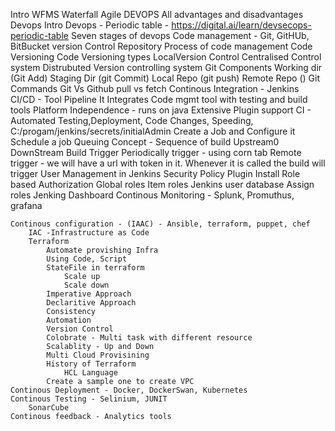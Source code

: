 Intro
    WFMS
        Waterfall
        Agile
        DEVOPS
        All advantages and disadvantages
    Devops Intro
    Devops - Periodic table - https://digital.ai/learn/devsecops-periodic-table
Seven stages of devops
    Code management - Git, GitHUb, BitBucket
        version Control Repository
        Process of code management
        Code Versioning
        Code Versioning types
            LocalVersion Control
            Centralised Control system
            Distrubuted Version controlling system
        Git Components
            Working dir (Git Add)
            Staging Dir (git Commit)
            Local Repo (git push) 
            Remote Repo ()
        Git Commands
        Git Vs Github
        pull vs fetch
    Continous Integration - Jenkins
        CI/CD - Tool
        Pipeline
        It Integrates Code mgmt tool with testing and build tools
        Platform Independence - runs on java
        Extensive Plugin support
        CI - Automated Testing,Deployment, Code Changes, Speeding, 
        C:/progam/jenkins/secrets/initialAdmin
        Create a Job and Configure it
        Schedule a job
        Queuing Concept - Sequence of build
            Upstream0
            DownStream
        Build Trigger
            Periodically trigger - using corn tab
            Remote trigger - we will have a url with token in it. Whenever it is called the build will trigger
        User Management in Jenkins
        Security Policy
        Plugin Install
        Role based Authorization
            Global roles
            Item roles
            Jenkins user database
            Assign roles
            Jenking Dashboard
    Continous Monitoring - Splunk, Promuthus, grafana
        
    Continous configuration - (IAAC) - Ansible, terraform, puppet, chef
        IAC -Infrastructure as Code
        Terraform
            Automate provishing Infra
            Using Code, Script
            StateFile in terraform
                Scale up
                Scale down
            Imperative Approach
            Declaritive Approach
            Consistency
            Automation
            Version Control
            Colobrate - Multi task with different resource
            Scalablity - Up and Down
            Multi Cloud Provisining
            History of Terraform
                HCL Language
            Create a sample one to create VPC
    Continous Deployment - Docker, DockerSwan, Kubernetes
    Continous Testing - Selinium, JUNIT
        SonarCube
    Continous feedback - Analytics tools
    
